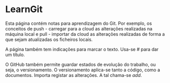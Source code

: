 # LearnGit


Esta página contém notas para aprendizagem do Git. Por exemplo, os conceitos de push - carregar para a cloud as alterações realizadas na máquina local e pull - importar da cloud as alterações realizadas de forma a que sejam atualizadas os ficheiros locais.

A página também tem indicações para marcar o texto. Usa-se # para dar um título.

O GitHub também permite guardar estados de evolução do trabalho, ou seja, o versionamento.
O versionamento aplica-se tanto a código, como a documentos. Importa registar as alterações. A tal chama-se <i>add</i>.


